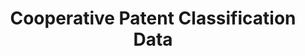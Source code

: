 ---
layout: default
bigquery: https://console.cloud.google.com/bigquery?p=patents-public-data&d=cpc&page=dataset
citation: '“Cooperative Patent Classification” by the EPO and USPTO, for public use. '
contributors: EPO, USPTO
cost: None
description: Cooperative Patent Classification Data contains the scheme and definitions
  of the Cooperative Patent Classification system for classifying patent documents.
  The CPC is the result of a partnership between the EPO and the USPTO in their joint
  effort to develop a common, internationally compatible classification system for
  technical documents, in particular patent publications, which will be used by both
  offices in the patent granting process
documentation: https://www.cooperativepatentclassification.org/cpcSchemeAndDefinitions
last_edit: 04/10/2022, 08:59:50
location: https://www.cooperativepatentclassification.org/index
maintained_by: USPTO, EPO
schema_fields:
- informativeReferences
- not_allocatable
- residualReferences
- informative_references
- limitingReferences
- definition
- title_full
- ipc_concordant
- children
- limiting_references
- sizeCache
- additional_only
- childGroups
- breakdown_code
- title_part
- notAllocatable
- titlePart
- dateRevised
- breakdownCode
- residual_references
- child_groups
- level
- application_references
- status
- parents
- ipcConcordant
- glossary
- symbol
- date_revised
- synonyms
- applicationReferences
- titleFull
shortname: cooperative_patent_classification
tags:
- patents
- science
title: Cooperative Patent Classification Data
uuid: 984374a7-16e9-4b35-9445-458daceb01bf
---